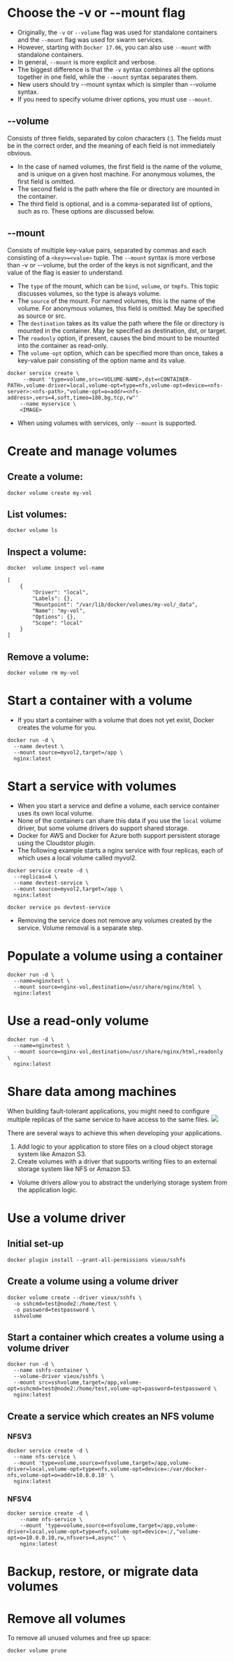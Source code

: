# Choose the -v or --mount flag
- Originally, the `-v` or `--volume` flag was used for standalone containers and the `--mount` flag was used for swarm services. 
- However, starting with `Docker 17.06`, you can also use `--mount` with standalone containers. 
-  In general, `--mount` is more explicit and verbose.
- The biggest difference is that the `-v` syntax combines all the options together in one field, while the `--mount` syntax separates them.
- New users should try --mount syntax which is simpler than --volume syntax.
- If you need to specify volume driver options, you must use `--mount`.
## --volume
Consists of three fields, separated by colon characters (:). The fields must be in the correct order, and the meaning of each field is not immediately obvious.
- In the case of named volumes, the first field is the name of the volume, and is unique on a given host machine. For anonymous volumes, the first field is omitted.
- The second field is the path where the file or directory are mounted in the container.
- The third field is optional, and is a comma-separated list of options, such as ro. These options are discussed below.
## --mount
Consists of multiple key-value pairs, separated by commas and each consisting of a `<key>=<value>` tuple. The `--mount` syntax is more verbose than -v or --volume, but the order of the keys is not significant, and the value of the flag is easier to understand.
- The `type` of the mount, which can be `bind`, `volume`, or `tmpfs`. This topic discusses volumes, so the type is always volume.
- The `source` of the mount. For named volumes, this is the name of the volume. For anonymous volumes, this field is omitted. May be specified as source or src.
- The `destination` takes as its value the path where the file or directory is mounted in the container. May be specified as destination, dst, or target.
- The `readonly` option, if present, causes the bind mount to be mounted into the container as read-only.
- The `volume-opt` option, which can be specified more than once, takes a key-value pair consisting of the option name and its value.
```
docker service create \
     --mount 'type=volume,src=<VOLUME-NAME>,dst=<CONTAINER-PATH>,volume-driver=local,volume-opt=type=nfs,volume-opt=device=<nfs-server>:<nfs-path>,"volume-opt=o=addr=<nfs-address>,vers=4,soft,timeo=180,bg,tcp,rw"'
    --name myservice \
    <IMAGE>
```
- When using volumes with services, only `--mount` is supported.
# Create and manage volumes
## Create a volume:
```
docker volume create my-vol
```
## List volumes:
```
docker volume ls
```
## Inspect a volume:
```
docker  volume inspect vol-name
```
```
[
    {
        "Driver": "local",
        "Labels": {},
        "Mountpoint": "/var/lib/docker/volumes/my-vol/_data",
        "Name": "my-vol",
        "Options": {},
        "Scope": "local"
    }
]
```
## Remove a volume:
```
docker volume rm my-vol
```
# Start a container with a volume
- If you start a container with a volume that does not yet exist, Docker creates the volume for you.
```
docker run -d \
  --name devtest \
  --mount source=myvol2,target=/app \
  nginx:latest
```
# Start a service with volumes
- When you start a service and define a volume, each service container uses its own local volume.
- None of the containers can share this data if you use the `local` volume driver, but some volume drivers do support shared storage.
- Docker for AWS and Docker for Azure both support persistent storage using the Cloudstor plugin.
- The following example starts a nginx service with four replicas, each of which uses a local volume called myvol2.
```
docker service create -d \
  --replicas=4 \
  --name devtest-service \
  --mount source=myvol2,target=/app \
  nginx:latest
```
```
docker service ps devtest-service
```
- Removing the service does not remove any volumes created by the service. Volume removal is a separate step.

# Populate a volume using a container
```
docker run -d \
  --name=nginxtest \
  --mount source=nginx-vol,destination=/usr/share/nginx/html \
  nginx:latest
  ```
# Use a read-only volume
```
docker run -d \
  --name=nginxtest \
  --mount source=nginx-vol,destination=/usr/share/nginx/html,readonly \
  nginx:latest
  ```
# Share data among machines
When building fault-tolerant applications, you might need to configure multiple replicas of the same service to have access to the same files.
![](https://docs.docker.com/storage/images/volumes-shared-storage.svg)

There are several ways to achieve this when developing your applications.
1. Add logic to your application to store files on a cloud object storage system like Amazon S3. 
2. Create volumes with a driver that supports writing files to an external storage system like NFS or Amazon S3.

- Volume drivers allow you to abstract the underlying storage system from the application logic.

# Use a volume driver
## Initial set-up
```
docker plugin install --grant-all-permissions vieux/sshfs
```
## Create a volume using a volume driver
```
docker volume create --driver vieux/sshfs \
  -o sshcmd=test@node2:/home/test \
  -o password=testpassword \
  sshvolume
```
## Start a container which creates a volume using a volume driver
```
docker run -d \
  --name sshfs-container \
  --volume-driver vieux/sshfs \
  --mount src=sshvolume,target=/app,volume-opt=sshcmd=test@node2:/home/test,volume-opt=password=testpassword \
  nginx:latest
  ```
## Create a service which creates an NFS volume
### NFSV3
```
docker service create -d \
  --name nfs-service \
  --mount 'type=volume,source=nfsvolume,target=/app,volume-driver=local,volume-opt=type=nfs,volume-opt=device=:/var/docker-nfs,volume-opt=o=addr=10.0.0.10' \
  nginx:latest
```
### NFSV4
```
docker service create -d \
    --name nfs-service \
    --mount 'type=volume,source=nfsvolume,target=/app,volume-driver=local,volume-opt=type=nfs,volume-opt=device=:/,"volume-opt=o=10.0.0.10,rw,nfsvers=4,async"' \
    nginx:latest
```
# Backup, restore, or migrate data volumes
# Remove all volumes
To remove all unused volumes and free up space:
```
docker volume prune
```
